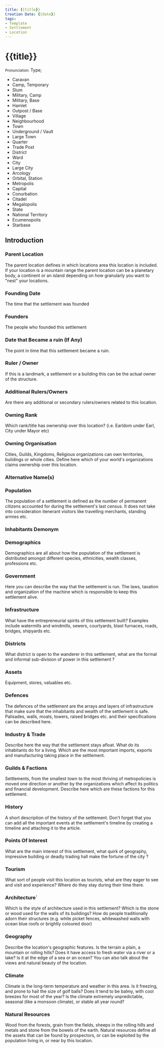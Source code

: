 ```yaml
---
title: {{title}}
Creation Date: {{date}}
tags:
- Template
- Settlement
- Location
---
```


# {{title}}
<small>Pronunciation:</small>
Type;
- Caravan
- Camp, Temporary
- Slum
- Military, Camp
- Military, Base
- Hamlet
- Outpost / Base
- Village
- Neighbourhood
- Town
- Underground / Vault
- Large Town
- Quarter
- Trade Post
- District
- Ward
- City
- Large City
- Arcology
- Orbital, Station
- Metropolis
- Capital
- Conurbation
- Citadel
- Megalopolis
- State
- National Territory
- Ecumenopolis
- Starbase
## Introduction
### Parent Location
The parent location defines in which locations area this location is included. If your location is a mountain range the parent location can be a planetary body, a continent or an island depending on how granularly you want to "nest" your locations.
### Founding Date
The time that the settlement was founded
### Founders
The people who founded this settlement
### Date that Became a ruin (If Any)
The point in time that this settlement became a ruin.
### Ruler / Owner
If this is a landmark, a settlement or a building this can be the actual owner of the structure.
### Additional Rulers/Owners
Are there any additional or secondary rulers/owners related to this location.
### Owning Rank
Which rank/title has ownership over this location? (i.e. Earldom under Earl, City under Mayor etc)
### Owning Organisation
Cities, Guilds, Kingdoms, Religious organizations can own territories, buildings or whole cities. Define here which of your world's organizations claims ownership over this location.
### Alternative Name(s)
### Population
The population of a settlement is defined as the number of permanent citizens accounted for during the settlement's last census. It does not take into consideration itenerant visitors like travelling merchants, standing armies etc.
### Inhabitants Demonym
### Demographics
Demographics are all about how the population of the settlement is distributed amongst different species, ethnicities, wealth classes, professions etc.
### Government
Here you can describe the way that the settlement is run. The laws, taxation and organization of the machine which is responsible to keep this settlement alive.
### Infrastructure
What have the entrepreneurial spirits of this settlement built? Examples include watermills and windmills, sewers, courtyards, blast furnaces, roads, bridges, shipyards etc.
### Districts
What district is open to the wanderer in this settlement, what are the formal and informal sub-division of power in this settlement ?
### Assets
Equipment, stores, valuables etc.
### Defences
The defences of the settlement are the arrays and layers of infrastructure that make sure that the inhabitants and wealth of the settlement is safe. Palisades, walls, moats, towers, raised bridges etc. and their specifications can be described here.
### Industry & Trade
Describe here the way that the settlement stays afloat. What do its inhabitants do for a living. Which are the most important imports, exports and manufacturing taking place in the settlement.
### Guilds & Factions
Settlements, from the smallest town to the most thriving of metropolicies is moved one direction or another by the organizations which affect its politics and financial development. Describe here which are these factions for this settlement.
### History
A short description of the history of the settlement. Don't forget that you can add all the important events at the settlement's timeline by creating a timeline and attaching it to the article.
### Points Of Interest
What are the main interest of this settlement, what quirk of geography, impressive building or deadly trading hall make the fortune of the city ?
### Tourism
What sort of people visit this location as tourists, what are they eager to see and visit and experience? Where do they stay during their time there.
### Architecture`
Which is the style of architecture used in this settlement? Which is the stone or wood used for the walls of its buildings? How do people traditionally adorn their structures (e.g. white picket fences, whitewashed walls with ocean blue roofs or brightly coloured door)
### Geography
Describe the location's geographic features. Is the terrain a plain, a mountain or rolling hills? Does it have access to fresh water via a river or a lake? Is it at the edge of a sea or an ocean? You can also talk about the views and natural beauty of the location.
### Climate
Climate is the long-term temperature and weather in this area. Is it freezing, and prone to hail the size of golf balls? Does it tend to be balmy, with cool breezes for most of the year? Is the climate extremely unpredictable, seasonal (like a monsoon climate), or stable all year round?
### Natural Resources
Wood from the forests, grain from the fields, sheeps in the rolling hills and metals and stone from the bowels of the earth. Natural resources define all the assets that can be found by prospectors, or can be exploited by the population living in, or near by this location.